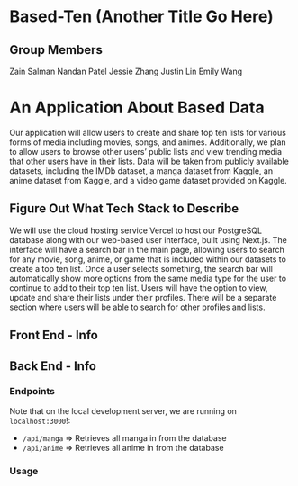# Based-Ten (Another Title Go Here)

## Group Members

Zain Salman
Nandan Patel
Jessie Zhang
Justin Lin
Emily Wang

# An Application About Based Data

Our application will allow users to create and share top ten lists for various forms of media including movies, songs, and animes. Additionally, we plan to allow users to browse other users’ public lists and view trending media that other users have in their lists. Data will be taken from publicly available datasets, including the IMDb dataset, a manga dataset from Kaggle, an anime dataset from Kaggle, and a video game dataset provided on Kaggle.

## Figure Out What Tech Stack to Describe

We will use the cloud hosting service Vercel to host our PostgreSQL database along with our web-based user interface, built using Next.js. The interface will have a search bar in the main page, allowing users to search for any movie, song, anime, or game that is included within our datasets to create a top ten list. Once a user selects something, the search bar will automatically show more options from the same media type for the user to continue to add to their top ten list. Users will have the option to view, update and share their lists under their profiles. There will be a separate section where users will be able to search for other profiles and lists.

## Front End - Info

## Back End - Info

### Endpoints

Note that on the local development server, we are running on `localhost:3000`!:

- `/api/manga` => Retrieves all manga in from the database
- `/api/anime` => Retrieves all anime in from the database

### Usage
